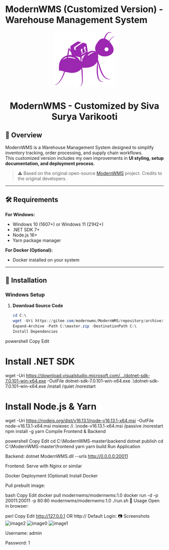 # ModernWMS (Customized Version) - Warehouse Management System

<div align="center">
  <img src="logo.png" alt="ModernWMS logo" width="200" height="auto" />
  <h1>ModernWMS - Customized by Siva Surya Varikooti</h1>
</div>

## 📌 Overview
ModernWMS is a Warehouse Management System designed to simplify inventory tracking, order processing, and supply chain workflows.  
This customized version includes my own improvements in **UI styling, setup documentation, and deployment process**.  

> ⚠️ Based on the original open-source [ModernWMS](https://gitee.com/modernwms/ModernWMS) project. Credits to the original developers.

---

## 🛠 Requirements
**For Windows:**
- Windows 10 (1607+) or Windows 11 (21H2+)
- .NET SDK 7+
- Node.js 16+
- Yarn package manager

**For Docker (Optional):**
- Docker installed on your system

---

## 🚀 Installation

### **Windows Setup**
1. **Download Source Code**
   ```powershell
   cd C:\
   wget -Uri https://gitee.com/modernwms/ModernWMS/repository/archive/master.zip -OutFile master.zip
   Expand-Archive -Path C:\master.zip -DestinationPath C:\
   Install Dependencies

powershell
Copy
Edit
# Install .NET SDK
wget -Uri https://download.visualstudio.microsoft.com/.../dotnet-sdk-7.0.101-win-x64.exe -OutFile dotnet-sdk-7.0.101-win-x64.exe
.\dotnet-sdk-7.0.101-win-x64.exe /install /quiet /norestart

# Install Node.js & Yarn
wget -Uri https://nodejs.org/dist/v16.13.1/node-v16.13.1-x64.msi -OutFile node-v16.13.1-x64.msi
msiexec /i .\node-v16.13.1-x64.msi /passive /norestart
npm install -g yarn
Compile Frontend & Backend

powershell
Copy
Edit
cd C:\ModernWMS-master\backend
dotnet publish
cd C:\ModernWMS-master\frontend
yarn
yarn build
Run Application

Backend: dotnet ModernWMS.dll --urls http://0.0.0.0:20011

Frontend: Serve with Nginx or similar

Docker Deployment (Optional)
Install Docker

Pull prebuilt image:

bash
Copy
Edit
docker pull modernwms/modernwms:1.0
docker run -d -p 20011:20011 -p 80:80 modernwms/modernwms:1.0 ./run.sh
📖 Usage
Open in browser:

perl
Copy
Edit
http://127.0.0.1  OR  http://<your-server-ip>
Default Login:
📷 Screenshots
<img src="image2.png" alt="image2" height="auto" /> <img src="image0.png" alt="image0" height="auto" /> <img src="image1.png" alt="image1" height="auto" />

Username: admin

Password: 1


